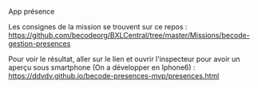 App présence

Les consignes de la mission se trouvent sur ce repos : https://github.com/becodeorg/BXLCentral/tree/master/Missions/becode-gestion-presences

Pour voir le résultat, aller sur le lien et ouvrir l'inspecteur pour avoir un aperçu sous smartphone (On a développer en Iphone6) : https://ddvdv.github.io/becode-presences-mvp/presences.html
